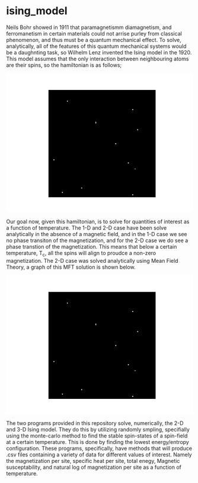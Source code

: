 # ising_model
  Neils Bohr showed in 1911 that paramagnetismm diamagnetism, and ferromanetism in certain materials could not arrise purley from classical phenomenon, and thus must be a quantum mechanical effect. To solve, analytically, all of the features of this quantum mechanical systems would be a daughnting task, so Wilhelm Lenz invented the Ising model in the 1920. This model assumes that the only interaction between neighbouring atoms are their spins, so the hamiltonian is as follows;

![Ising Model Hamiltonian](https://github.com/Zach-Robertson19/ising_model/blob/master/images/2Dferro.png)

  Our goal now, given this hamiltonian, is to solve for quantities of interest as a function of temperature. The 1-D and 2-D case have been solve analytically in the absence of a magnetic field, and in the 1-D case we see no phase transiton of the magnetization, and for the 2-D case we do see a phase transtion of the magnetization. This means that below a certain temperature, T<sub>c</sub>, all the spins will align to proudce a non-zero magnetization. The 2-D case was solved analytically using Mean Field Theory, a graph of this MFT solution is shown below.

![Mean Field Theory Magnetization for the 2-D Ising Model](https://github.com/Zach-Robertson19/ising_model/blob/master/images/2Dferro.png)

  The two programs provided in this repository solve, numerically, the 2-D and 3-D Ising model. They do this by utilizing randomly smpling, specifially using the monte-carlo method to find the stable spin-states of a spin-field at a certain temperature. This is done by finding the lowest energy/entropy configuration. 
  These programs, specifically, have methods that will produce .csv files containing a variety of data for different values of interest. Namely the magnetization per site, specific heat per site, total enegy, Magnetic susceptability, and natural log of magnetization per site as a function of temperature. 
